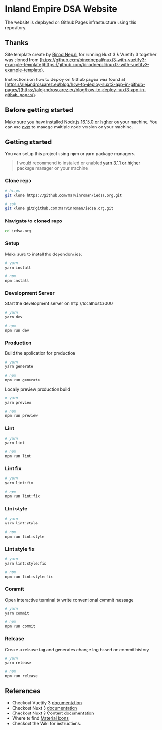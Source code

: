 # Inland Empire DSA Website

The website is deployed on Github Pages infrastructure using this repository.

## Thanks

Site template create by [Binod Nepali](https://github.com/binodnepali) for running Nuxt 3 & Vuetify 3 together was cloned from [https://github.com/binodnepali/nuxt3-with-vuetify3-example-template](https://github.com/binodnepali/nuxt3-with-vuetify3-example-template). 

Instructions on how to deploy on Github pages was found at [https://alejandrosuarez.eu/blog/how-to-deploy-nuxt3-app-in-github-pages/](https://alejandrosuarez.eu/blog/how-to-deploy-nuxt3-app-in-github-pages/). 

## Before getting started

Make sure you have installed [Node.js 16.15.0 or higher](https://nodejs.org/en/) on your machine. You can use [nvm](https://github.com/nvm-sh/nvm) to manage multiple node version on your machine.

## Getting started

You can setup this project using npm or yarn package managers.

> I would recommend to installed or enabled [yarn 3.1.1 or higher](https://yarnpkg.com/getting-started) package manager on your machine.

### Clone repo

```bash
# https
git clone https://github.com/marvinroman/iedsa.org.git

# ssh
git clone git@github.com:marvinroman/iedsa.org.git
```

### Navigate to cloned repo

```bash
cd iedsa.org
```

### Setup

Make sure to install the dependencies:

```bash
# yarn
yarn install

# npm
npm install
```

### Development Server

Start the development server on http://localhost:3000

```bash
# yarn
yarn dev

# npm
npm run dev
```

### Production

Build the application for production

```bash
# yarn
yarn generate

# npm
npm run generate
```

Locally preview production build

```bash
# yarn
yarn preview

# npm
npm run preview
```

### Lint

```bash
# yarn
yarn lint

# npm
npm run lint
```

### Lint fix

```bash
# yarn
yarn lint:fix

# npm
npm run lint:fix
```

### Lint style

```bash
# yarn
yarn lint:style

# npm
npm run lint:style
```

### Lint style fix

```bash
# yarn
yarn lint:style:fix

# npm
npm run lint:style:fix
```

### Commit

Open interactive terminal to write conventional commit message

```bash
# yarn
yarn commit

# npm
npm run commit
```

### Release

Create a release tag and generates change log based on commit history

```bash
# yarn
yarn release

# npm
npm run release
```

## References

* Checkout Vuetify 3 [documentation](https://vuetifyjs.com/en/getting-started/installation/)  
* Checkout Nuxt 3 [documentation](https://nuxt.com/docs/getting-started/introduction)  
* Checkout Nuxt 3 Content [documentation](https://content.nuxtjs.org/get-started)  
* Where to find [Material Icons](https://pictogrammers.com/library/mdi/)  
* Checkout the Wiki for instructions.  
